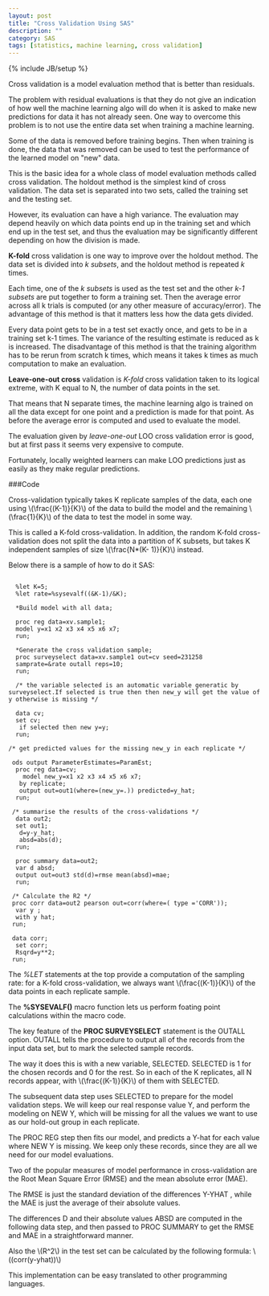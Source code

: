 ```yaml
---
layout: post
title: "Cross Validation Using SAS"
description: ""
category: SAS 
tags: [statistics, machine learning, cross validation]
---
```

{% include JB/setup %}



Cross validation is a model evaluation method that is better than residuals.


 The problem with residual evaluations is that they do not give an indication of how well the machine learning algo will do when it is asked to make new predictions for data it has not already seen. One way to overcome this problem is to not use the entire data set when training a machine learning.


Some of the data is removed before training begins. Then when training is done, the data that was removed can be used to test the performance of the learned model on "new" data. 

This is the basic idea for a whole class of model evaluation methods called cross validation.  The holdout method is the simplest kind of cross validation. The data set is separated into two sets, called the training set and the testing set.  


However, its evaluation can have a high variance. The evaluation may depend heavily on which data points end up in the training set and which end up in the test set, and thus the evaluation may be significantly different depending on how the division is made. 

**K-fold** cross validation is one way to improve over the holdout method.  The data set is divided into *k subsets*, and the holdout method is repeated *k* times.


Each time, one of the *k subsets* is used as the test set and the other *k-1 subsets* are put together to form a training set. Then the average error across all k trials is computed (or any other measure of accuracy/error). The advantage of this method is that it matters less how the data gets divided. 

Every data point gets to be in a test set exactly once, and gets to be in a training set k-1 times. The variance of the resulting estimate is reduced as k is increased. The disadvantage of this method is that the training algorithm has to be rerun from scratch k times, which means it takes k times as much computation to make an evaluation. 

**Leave-one-out cross** validation is *K-fold* cross validation taken to its logical extreme, with K equal to N, the number of data points in the set. 


 That means that N separate times, the machine learning algo is trained on all the data except for one point and a prediction is made for that point. As before the average error is computed and used to evaluate the model.  

The evaluation given by *leave-one-out* LOO cross validation error is good, but at first pass it seems very expensive to compute.

Fortunately, locally weighted learners can make LOO predictions just as easily as they make regular predictions. 

###Code


Cross-validation typically takes K replicate samples of the data, each one using <span>\\(\frac{(K-1)}{K}\\)</span> of the data to build the model and the remaining <span>\\(\frac{1}{K}\\)</span> of the data to test the model in some way.


 This is called a K-fold cross-validation.  In addition, the random K-fold cross-validation does not split the data into a partition of K subsets, but takes K independent samples of size <span>\\(\frac{N*(K- 1)}{K}\\)</span> instead.


Below there is a sample of how to do it SAS:

```

  %let K=5;
  %let rate=%sysevalf((&K-1)/&K);
  
  *Build model with all data;
  
  proc reg data=xv.sample1;
  model y=x1 x2 x3 x4 x5 x6 x7;
  run;

  *Generate the cross validation sample;
  proc surveyselect data=xv.sample1 out=cv seed=231258
  samprate=&rate outall reps=10;
  run;

  /* the variable selected is an automatic variable generatic by surveyselect.If selected is true then then new_y will get the value of y otherwise is missing */
   
  data cv;
  set cv;
   if selected then new y=y;
  run;

/* get predicted values for the missing new_y in each replicate */

 ods output ParameterEstimates=ParamEst;
  proc reg data=cv;
    model new_y=x1 x2 x3 x4 x5 x6 x7;
   by replicate;
   output out=out1(where=(new_y=.)) predicted=y_hat;
  run;

 /* summarise the results of the cross-validations */ 
  data out2;
  set out1;
   d=y-y_hat;
   absd=abs(d);
  run;

  proc summary data=out2;
  var d absd;
  output out=out3 std(d)=rmse mean(absd)=mae;
  run;

 /* Calculate the R2 */ 
 proc corr data=out2 pearson out=corr(where=( type ='CORR'));
  var y ;
  with y hat;
 run;

 data corr;
  set corr;
  Rsqrd=y**2;
 run;
```


The *%LET* statements at the top provide a computation of the sampling rate: for a K-fold cross-validation, we always want <span>\\(\frac{(K-1)}{K}\\)</span> of the data points in each replicate sample. 

The **%SYSEVALF()** macro function lets us perform foating point calculations within the macro code.

The key feature of the **PROC SURVEYSELECT** statement is the OUTALL option. OUTALL tells the procedure to output all of the records from the input data set, but to mark the selected sample records. 

The way it does this is with a new variable, SELECTED. SELECTED is 1 for the chosen records and 0 for the rest. So in each of the K replicates, all N records appear, with <span>\\(\frac{(K-1)}{K}\\)</span>  of them with SELECTED.

The subsequent data step uses SELECTED to prepare for the model validation steps. We will keep our real response value Y, and perform the modeling on NEW Y, which will be missing for all the values we want to use as our hold-out group in each replicate. 

The PROC REG step then fits our model, and predicts a Y-hat for each value where NEW Y is missing.  We keep only these records, since they are all we need for our model evaluations.  

Two of the popular measures of model performance in cross-validation are the Root Mean Square Error (RMSE) and the mean absolute error (MAE).  

The RMSE is just the standard deviation of the differences Y-YHAT , while the MAE is just the average of their absolute values. 

The differences D and their absolute values ABSD are computed in the following data step, and then passed to PROC SUMMARY to get the RMSE and MAE in a straightforward manner.  

Also the <span>\\(R^2\\)</span> in the test set can be calculated by the following formula: <span>\\((corr(y-yhat))\\)</span>

This implementation can be easy translated to other programming languages.